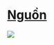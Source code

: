 # [Nguồn](https://tca.vn/module-tang-am-so-300w-toa-vx-030da/)
![](https://i.imgur.com/Yon6sz6.png)
